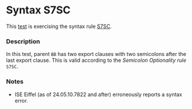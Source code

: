 # Syntax S7SC

This [test](.) is exercising the syntax rule [S7SC](../Readme.md).

### Description

In this test, parent `BB` has two export clauses with two semicolons after the last export clause. This is valid according to the *Semicolon Optionality rule* `S7SC`.

### Notes

* ISE Eiffel (as of 24.05.10.7822 and after) erroneously reports a syntax error.
